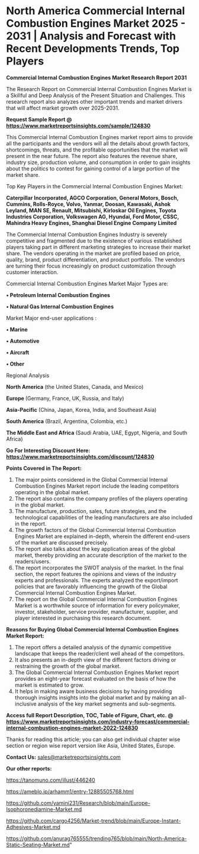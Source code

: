 # North America Commercial Internal Combustion Engines Market 2025 - 2031 | Analysis and Forecast with Recent Developments Trends, Top Players

<strong>Commercial Internal Combustion Engines Market Research Report 2031</strong>

The Research Report on Commercial Internal Combustion Engines Market is a Skillful and Deep Analysis of the Present Situation and Challenges. This research report also analyzes other important trends and market drivers that will affect market growth over 2025-2031.

<strong>Request Sample Report @ <a href=https://www.marketreportsinsights.com/sample/124830>https://www.marketreportsinsights.com/sample/124830</a></strong>

This Commercial Internal Combustion Engines market report aims to provide all the participants and the vendors will all the details about growth factors, shortcomings, threats, and the profitable opportunities that the market will present in the near future. The report also features the revenue share, industry size, production volume, and consumption in order to gain insights about the politics to contest for gaining control of a large portion of the market share.

Top Key Players in the Commercial Internal Combustion Engines Market:

<strong>Caterpillar Incorporated, AGCO Corporation, General Motors, Bosch, Cummins, Rolls-Royce, Volvo, Yanmar, Doosan, Kawasaki, Ashok Leyland, MAN SE, Renault, Mitsubishi, Kirloskar Oil Engines, Toyota Industries Corporation, Volkswagen AG, Hyundai, Ford Motor, CSSC, Mahindra Heavy Engines, Shanghai Diesel Engine Company Limited</strong>

The Commercial Internal Combustion Engines Industry is severely competitive and fragmented due to the existence of various established players taking part in different marketing strategies to increase their market share. The vendors operating in the market are profiled based on price, quality, brand, product differentiation, and product portfolio. The vendors are turning their focus increasingly on product customization through customer interaction.

Commercial Internal Combustion Engines Market Major Types are:

<strong>• Petroleum Internal Combustion Engines

• Natural Gas Internal Combustion Engines</strong>

Market Major end-user applications :

<strong>• Marine

• Automotive

• Aircraft

• Other</strong>

Regional Analysis

</u><strong><b>North America</b></strong> (the United States, Canada, and Mexico)

<strong><b>Europe </b></strong>(Germany, France, UK, Russia, and Italy)

<strong><b>Asia-Pacific</b></strong> (China, Japan, Korea, India, and Southeast Asia)

<strong><b>South America</b></strong> (Brazil, Argentina, Colombia, etc.)

<strong><b>The Middle East and Africa</b></strong> (Saudi Arabia, UAE, Egypt, Nigeria, and South Africa)

<strong>Go For Interesting Discount Here: <a href=https://www.marketreportsinsights.com/discount/124830>https://www.marketreportsinsights.com/discount/124830</a></strong>

<strong>Points Covered in The Report:</strong>
<ol>
  <li>The major points considered in the Global Commercial Internal Combustion Engines Market report include the leading competitors operating in the global market.</li>
  <li>The report also contains the company profiles of the players operating in the global market.</li>
  <li>The manufacture, production, sales, future strategies, and the technological capabilities of the leading manufacturers are also included in the report.</li>
  <li>The growth factors of the Global Commercial Internal Combustion Engines Market are explained in-depth, wherein the different end-users of the market are discussed precisely.</li>
  <li>The report also talks about the key application areas of the global market, thereby providing an accurate description of the market to the readers/users.</li>
  <li>The report incorporates the SWOT analysis of the market. In the final section, the report features the opinions and views of the industry experts and professionals. The experts analyzed the export/import policies that are favorably influencing the growth of the Global Commercial Internal Combustion Engines Market.</li>
  <li>The report on the Global Commercial Internal Combustion Engines Market is a worthwhile source of information for every policymaker, investor, stakeholder, service provider, manufacturer, supplier, and player interested in purchasing this research document.</li>
</ol>
<strong>Reasons for Buying Global Commercial Internal Combustion Engines Market Report:</strong>

<ol>
  <li>The report offers a detailed analysis of the dynamic competitive landscape that keeps the reader/client well ahead of the competitors.</li>
  <li>It also presents an in-depth view of the different factors driving or restraining the growth of the global market.</li>
  <li>The Global Commercial Internal Combustion Engines Market report provides an eight-year forecast evaluated on the basis of how the market is estimated to grow.</li>
  <li>It helps in making aware business decisions by having providing thorough insights insights into the global market and by making an all-inclusive analysis of the key market segments and sub-segments.</li>
</ol>
<strong>Access full Report Description, TOC, Table of Figure, Chart, etc. @ <a href=https://www.marketreportsinsights.com/industry-forecast/commercial-internal-combustion-engines-market-2022-124830>https://www.marketreportsinsights.com/industry-forecast/commercial-internal-combustion-engines-market-2022-124830</a></strong>


Thanks for reading this article; you can also get individual chapter wise section or region wise report version like Asia, United States, Europe.

<strong>Contact Us:</strong>
sales@marketreportsinsights.com

<strong>Our other reports:</strong>

<a href=https://tanomuno.com/illust/446240>https://tanomuno.com/illust/446240</a>

<a href=https://ameblo.jp/arhamm1/entry-12885505768.html>https://ameblo.jp/arhamm1/entry-12885505768.html</a>

<a href=https://github.com/yamini231/Research/blob/main/Europe-Isophoronediamine-Market.md>https://github.com/yamini231/Research/blob/main/Europe-Isophoronediamine-Market.md</a>

<a href=https://github.com/cargo4256/Market-trend/blob/main/Europe-Instant-Adhesives-Market.md>https://github.com/cargo4256/Market-trend/blob/main/Europe-Instant-Adhesives-Market.md</a>

<a href=https://github.com/anurag765555/trending765/blob/main/North-America-Static-Seating-Market.md>https://github.com/anurag765555/trending765/blob/main/North-America-Static-Seating-Market.md</a>"
